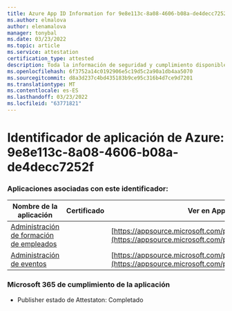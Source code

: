 ```yaml
---
title: Azure App ID Information for 9e8e113c-8a08-4606-b08a-de4decc7252f
ms.author: elmalova
author: elenamalova
manager: tonybal
ms.date: 03/23/2022
ms.topic: article
ms.service: attestation
certification_type: attested
description: Toda la información de seguridad y cumplimiento disponible para 9e8e113c-8a08-4606-b08a-de4decc7252f.
ms.openlocfilehash: 6f3752a14c0192906e5c19d5c2a90a1db4aa5070
ms.sourcegitcommit: d8a3d237c4bd435183b9ce95c316b4d7ce9d7201
ms.translationtype: MT
ms.contentlocale: es-ES
ms.lasthandoff: 03/23/2022
ms.locfileid: "63771821"
---
```

# <a name="azure-app-id-9e8e113c-8a08-4606-b08a-de4decc7252f"></a>Identificador de aplicación de Azure: 9e8e113c-8a08-4606-b08a-de4decc7252f


### <a name="apps-associated-with-this-id"></a>Aplicaciones asociadas con este identificador:
| **Nombre de la aplicación** | **Certificado** | **Ver en AppSource** |
|--------------|---------------|-----------------------|
| [Administración de formación de empleados](../forward/WA200001512.md) |  | [https://appsource.microsoft.com/product/office/WA200001512](https://appsource.microsoft.com/product/office/WA200001512) |
| [Administración de eventos](../forward/WA200000714.md) |  | [https://appsource.microsoft.com/product/office/WA200000714](https://appsource.microsoft.com/product/office/WA200000714) |

### <a name="microsoft-365-app-compliance-status"></a>Microsoft 365 de cumplimiento de la aplicación
- Publisher estado de Attestaton: Completado
